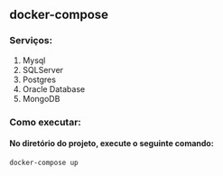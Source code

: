## docker-compose
### Serviços:
1. Mysql
2. SQLServer
3. Postgres
4. Oracle Database
5. MongoDB
### Como executar:
#### No diretório do projeto, execute o seguinte comando:
```
docker-compose up
``` 
